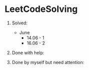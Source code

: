 # LeetCodeSolving
1. Solved:
    - June
        - 14.06 - 1
        - 16.06 - 2

2. Done with help:

3. Done by myself but need attention: